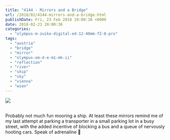 ```yaml
---
title: "4144 - Mirrors and a Bridge"
url: /2018/02/4144-mirrors-and-a-bridge.html
publishDate: Fri, 23 Feb 2018 19:00:36 +0000
date: 2018-02-23 20:00:36
categories: 
  - "olympus-m-zuiko-digital-ed-12-40mm-f2-8-pro"
tags: 
  - "austria"
  - "bridge"
  - "mirror"
  - "olympus-om-d-e-m1-mk-ii"
  - "reflection"
  - "river"
  - "ship"
  - "sky"
  - "vienna"
  - "wien"
---
```

<div class="container">
<div class="center"><a target="_blank" href="https://d25zfm9zpd7gm5.cloudfront.net/1200x1200/2017/20170605_092022_lr.jpg"><img class="webfeedsFeaturedVisual" src="https://d25zfm9zpd7gm5.cloudfront.net/0600x0600/2017/20170605_092022_lr.jpg" /></a></div>
</div>
<br />

Probably not much fun mooring a ship. At least these mirrors remind me of my last attempt at parking a transporter in a small parking lot in a busy street, with the added incentive of blocking a bus and a queue of nervously hooting cars. Speak of adrenaline 🙂
